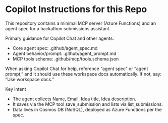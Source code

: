 # Copilot Instructions for this Repo

This repository contains a minimal MCP server (Azure Functions) and an agent spec for a hackathon submissions assistant.

Primary guidance for Copilot Chat and other agents:
- Core agent spec: .github/agent_spec.md
- Agent behavior/prompt: .github/agent_prompt.md
- MCP tools schema: .github/mcp/tools.schema.json

When asking Copilot Chat for help, reference “agent spec” or “agent prompt,” and it should use these workspace docs automatically. If not, say: “Use workspace docs.”

Key intent
- The agent collects Name, Email, Idea title, Idea description.
- It saves via the MCP tool save_submission and lists via list_submissions.
- Data lives in Cosmos DB (NoSQL), deployed as Azure Functions per the spec.
